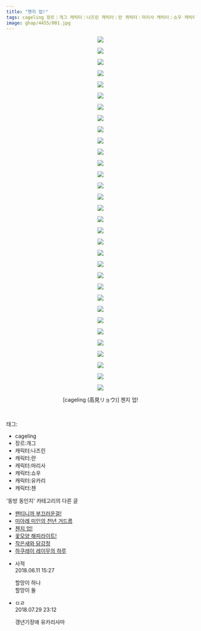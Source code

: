 ```yaml
---
title: "첸지 업!"
tags: cageling 장르：개그 캐릭터：나즈린 캐릭터：란 캐릭터：마리사 캐릭터：쇼우 캐릭터：유카리 캐릭터：첸 高見リョウ 동방_동인지
image: ghap/4455/001.jpg
---
```

<div class="article">
<p style="text-align: center; clear: none; float: none;"><img src="{{ site.nasurl }}/ghap/4455/001.jpg"/></p>
<p style="text-align: center; clear: none; float: none;"><img src="{{ site.nasurl }}/ghap/4455/002.jpg"/></p>
<p style="text-align: center; clear: none; float: none;"><img src="{{ site.nasurl }}/ghap/4455/003.jpg"/></p>
<p style="text-align: center; clear: none; float: none;"><img src="{{ site.nasurl }}/ghap/4455/004.jpg"/></p>
<p style="text-align: center; clear: none; float: none;"><img src="{{ site.nasurl }}/ghap/4455/005.jpg"/></p>
<p style="text-align: center; clear: none; float: none;"><img src="{{ site.nasurl }}/ghap/4455/006.jpg"/></p>
<p style="text-align: center; clear: none; float: none;"><img src="{{ site.nasurl }}/ghap/4455/007.jpg"/></p>
<p style="text-align: center; clear: none; float: none;"><img src="{{ site.nasurl }}/ghap/4455/008.jpg"/></p>
<p style="text-align: center; clear: none; float: none;"><img src="{{ site.nasurl }}/ghap/4455/009.jpg"/></p>
<p style="text-align: center; clear: none; float: none;"><img src="{{ site.nasurl }}/ghap/4455/010.jpg"/></p>
<p style="text-align: center; clear: none; float: none;"><img src="{{ site.nasurl }}/ghap/4455/011.jpg"/></p>
<p style="text-align: center; clear: none; float: none;"><img src="{{ site.nasurl }}/ghap/4455/012.jpg"/></p>
<p style="text-align: center; clear: none; float: none;"><img src="{{ site.nasurl }}/ghap/4455/013.jpg"/></p>
<p style="text-align: center; clear: none; float: none;"><img src="{{ site.nasurl }}/ghap/4455/014.jpg"/></p>
<p style="text-align: center; clear: none; float: none;"><img src="{{ site.nasurl }}/ghap/4455/015.jpg"/></p>
<p style="text-align: center; clear: none; float: none;"><img src="{{ site.nasurl }}/ghap/4455/016.jpg"/></p>
<p style="text-align: center; clear: none; float: none;"><img src="{{ site.nasurl }}/ghap/4455/017.jpg"/></p>
<p style="text-align: center; clear: none; float: none;"><img src="{{ site.nasurl }}/ghap/4455/018.jpg"/></p>
<p style="text-align: center; clear: none; float: none;"><img src="{{ site.nasurl }}/ghap/4455/019.jpg"/></p>
<p style="text-align: center; clear: none; float: none;"><img src="{{ site.nasurl }}/ghap/4455/020.jpg"/></p>
<p style="text-align: center; clear: none; float: none;"><img src="{{ site.nasurl }}/ghap/4455/021.jpg"/></p>
<p style="text-align: center; clear: none; float: none;"><img src="{{ site.nasurl }}/ghap/4455/022.jpg"/></p>
<p style="text-align: center; clear: none; float: none;"><img src="{{ site.nasurl }}/ghap/4455/023.jpg"/></p>
<p style="text-align: center; clear: none; float: none;"><img src="{{ site.nasurl }}/ghap/4455/024.jpg"/></p>
<p style="text-align: center; clear: none; float: none;"><img src="{{ site.nasurl }}/ghap/4455/025.jpg"/></p>
<p style="text-align: center; clear: none; float: none;"><img src="{{ site.nasurl }}/ghap/4455/026.jpg"/></p>
<p style="text-align: center; clear: none; float: none;"><img src="{{ site.nasurl }}/ghap/4455/027.jpg"/></p>
<p style="text-align: center; clear: none; float: none;"><img src="{{ site.nasurl }}/ghap/4455/028.jpg"/></p>
<p style="text-align: center; clear: none; float: none;"><img src="{{ site.nasurl }}/ghap/4455/029.jpg"/></p>
<p style="text-align: center; clear: none; float: none;"><img src="{{ site.nasurl }}/ghap/4455/030.jpg"/></p>
<p style="text-align: center; clear: none; float: none;"><img src="{{ site.nasurl }}/ghap/4455/031.jpg"/></p>
<p style="text-align: center; clear: none; float: none;"><img src="{{ site.nasurl }}/ghap/4455/032.jpg"/></p>
<p style="text-align: center; clear: none; float: none;">[cageling (高見リョウ)] 첸지 업!</p>
<p><br/></p>
</div><div class="tagTrail">
<p>태그: </p>
<ul>
<li>cageling</li>
<li>장르:개그</li>
<li>캐릭터:나즈린</li>
<li>캐릭터:란</li>
<li>캐릭터:마리사</li>
<li>캐릭터:쇼우</li>
<li>캐릭터:유카리</li>
<li>캐릭터:첸</li>
</ul>
</div><div class="another">
<p>'동방 동인지' 카테고리의 다른 글</p>
<ul>
<li><a href="/2018-06-11-ghap_4457">팬티니까 부끄러운걸!</a></li>
<li><a href="/2018-06-11-ghap_4456">미아례 미인의 천년 거드름</a></li>
<li><a href="/2018-06-11-ghap_4455">첸지 업!</a></li>
<li><a href="/2018-06-11-ghap_4454">꽃모양 해피라이트!</a></li>
<li><a href="/2018-06-11-ghap_4452">작은새와 닭강정</a></li>
<li><a href="/2018-06-11-ghap_4451">하쿠레이 레이무의 하루</a></li>
</ul>
</div><div class="cb_module cb_fluid">
<div class="cb_wrt cb_profile">
<div class="comment">
<ul>
<li class="cb_thumb_off" id="comment15269323">
<div class="cb_comment_area">
<div class="cb_info_area">
<div class="cb_section">
<span class="cb_nick_name">사적</span>
</div>
<div class="cb_section">
<span class="cb_date">2018.06.11 15:27 </span>
</div>
</div>
<div class="cb_dsc_comment">
<p class="cb_dsc">
											할망이 하나 <br/>
할망이 둘
										</p>
</div>
</div></li>
<li class="cb_thumb_off" id="comment15296539">
<div class="cb_comment_area">
<div class="cb_info_area">
<div class="cb_section">
<span class="cb_nick_name">ㅁㄹ</span>
</div>
<div class="cb_section">
<span class="cb_date">2018.07.29 23:12 </span>
</div>
</div>
<div class="cb_dsc_comment">
<p class="cb_dsc">
											갱년기장애 유카리샤마
										</p>
</div>
</div></li>
</ul>
</div>
</div><!-- commentList close -->
</div>